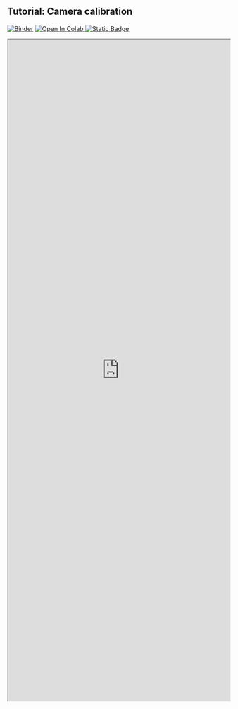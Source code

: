 ## Tutorial: Camera calibration

[![Binder](https://mybinder.org/badge_logo.svg)](https://mybinder.org/v2/gh/danforthcenter/plantcv-tutorial-camera-calibration.git/HEAD)
<a target="_blank" href="https://colab.research.google.com/github/https://mybinder.org/v2/gh/danforthcenter/plantcv-tutorial-camera-calibration.git/HEAD">
  <img src="https://colab.research.google.com/assets/colab-badge.svg" alt="Open In Colab"/>
</a>
[![Static Badge](https://img.shields.io/badge/Open%20on%20GitHub-black?logo=github)](https://img.shields.io/badge/Open%20on%20GitHub-black?logo=github) 

<iframe src="https://nbviewer.jupyter.org/github/danforthcenter/plantcv-tutorial-camera-calibration/blob/main/index.ipynb" width="100%" height="1500px"></iframe>
